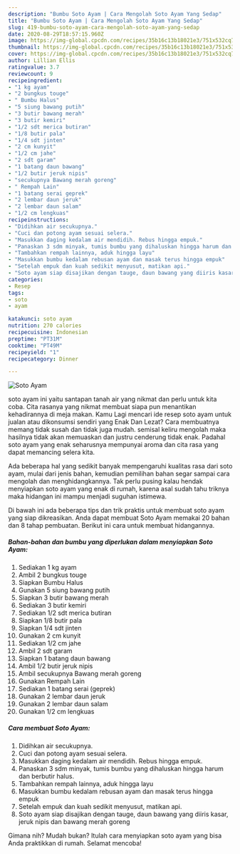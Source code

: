```yaml
---
description: "Bumbu Soto Ayam | Cara Mengolah Soto Ayam Yang Sedap"
title: "Bumbu Soto Ayam | Cara Mengolah Soto Ayam Yang Sedap"
slug: 419-bumbu-soto-ayam-cara-mengolah-soto-ayam-yang-sedap
date: 2020-08-29T18:57:15.960Z
image: https://img-global.cpcdn.com/recipes/35b16c13b18021e3/751x532cq70/soto-ayam-foto-resep-utama.jpg
thumbnail: https://img-global.cpcdn.com/recipes/35b16c13b18021e3/751x532cq70/soto-ayam-foto-resep-utama.jpg
cover: https://img-global.cpcdn.com/recipes/35b16c13b18021e3/751x532cq70/soto-ayam-foto-resep-utama.jpg
author: Lillian Ellis
ratingvalue: 3.7
reviewcount: 9
recipeingredient:
- "1 kg ayam"
- "2 bungkus touge"
- " Bumbu Halus"
- "5 siung bawang putih"
- "3 butir bawang merah"
- "3 butir kemiri"
- "1/2 sdt merica butiran"
- "1/8 butir pala"
- "1/4 sdt jinten"
- "2 cm kunyit"
- "1/2 cm jahe"
- "2 sdt garam"
- "1 batang daun bawang"
- "1/2 butir jeruk nipis"
- "secukupnya Bawang merah goreng"
- " Rempah Lain"
- "1 batang serai geprek"
- "2 lembar daun jeruk"
- "2 lembar daun salam"
- "1/2 cm lengkuas"
recipeinstructions:
- "Didihkan air secukupnya."
- "Cuci dan potong ayam sesuai selera."
- "Masukkan daging kedalam air mendidih. Rebus hingga empuk."
- "Panaskan 3 sdm minyak, tumis bumbu yang dihaluskan hingga harum dan berbutir halus."
- "Tambahkan rempah lainnya, aduk hingga layu"
- "Masukkan bumbu kedalam rebusan ayam dan masak terus hingga empuk"
- "Setelah empuk dan kuah sedikit menyusut, matikan api."
- "Soto ayam siap disajikan dengan tauge, daun bawang yang diiris kasar, jeruk nipis dan bawang merah goreng"
categories:
- Resep
tags:
- soto
- ayam

katakunci: soto ayam 
nutrition: 270 calories
recipecuisine: Indonesian
preptime: "PT31M"
cooktime: "PT49M"
recipeyield: "1"
recipecategory: Dinner

---
```



![Soto Ayam](https://img-global.cpcdn.com/recipes/35b16c13b18021e3/751x532cq70/soto-ayam-foto-resep-utama.jpg)


soto ayam ini yaitu santapan tanah air yang nikmat dan perlu untuk kita coba. Cita rasanya yang nikmat membuat siapa pun menantikan kehadirannya di meja makan.
Kamu Lagi mencari ide resep soto ayam untuk jualan atau dikonsumsi sendiri yang Enak Dan Lezat? Cara membuatnya memang tidak susah dan tidak juga mudah. semisal keliru mengolah maka hasilnya tidak akan memuaskan dan justru cenderung tidak enak. Padahal soto ayam yang enak seharusnya mempunyai aroma dan cita rasa yang dapat memancing selera kita.



Ada beberapa hal yang sedikit banyak mempengaruhi kualitas rasa dari soto ayam, mulai dari jenis bahan, kemudian pemilihan bahan segar sampai cara mengolah dan menghidangkannya. Tak perlu pusing kalau hendak menyiapkan soto ayam yang enak di rumah, karena asal sudah tahu triknya maka hidangan ini mampu menjadi suguhan istimewa.


Di bawah ini ada beberapa tips dan trik praktis untuk membuat soto ayam yang siap dikreasikan. Anda dapat membuat Soto Ayam memakai 20 bahan dan 8 tahap pembuatan. Berikut ini cara untuk membuat hidangannya.

<!--inarticleads1-->

##### Bahan-bahan dan bumbu yang diperlukan dalam menyiapkan Soto Ayam:

1. Sediakan 1 kg ayam
1. Ambil 2 bungkus touge
1. Siapkan  Bumbu Halus
1. Gunakan 5 siung bawang putih
1. Siapkan 3 butir bawang merah
1. Sediakan 3 butir kemiri
1. Sediakan 1/2 sdt merica butiran
1. Siapkan 1/8 butir pala
1. Siapkan 1/4 sdt jinten
1. Gunakan 2 cm kunyit
1. Sediakan 1/2 cm jahe
1. Ambil 2 sdt garam
1. Siapkan 1 batang daun bawang
1. Ambil 1/2 butir jeruk nipis
1. Ambil secukupnya Bawang merah goreng
1. Gunakan  Rempah Lain
1. Sediakan 1 batang serai (geprek)
1. Gunakan 2 lembar daun jeruk
1. Gunakan 2 lembar daun salam
1. Gunakan 1/2 cm lengkuas




<!--inarticleads2-->

##### Cara membuat Soto Ayam:

1. Didihkan air secukupnya.
1. Cuci dan potong ayam sesuai selera.
1. Masukkan daging kedalam air mendidih. Rebus hingga empuk.
1. Panaskan 3 sdm minyak, tumis bumbu yang dihaluskan hingga harum dan berbutir halus.
1. Tambahkan rempah lainnya, aduk hingga layu
1. Masukkan bumbu kedalam rebusan ayam dan masak terus hingga empuk
1. Setelah empuk dan kuah sedikit menyusut, matikan api.
1. Soto ayam siap disajikan dengan tauge, daun bawang yang diiris kasar, jeruk nipis dan bawang merah goreng




Gimana nih? Mudah bukan? Itulah cara menyiapkan soto ayam yang bisa Anda praktikkan di rumah. Selamat mencoba!
